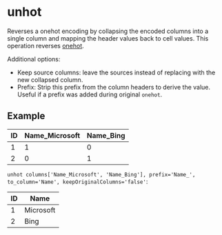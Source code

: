 # unhot

Reverses a onehot encoding by collapsing the encoded columns into a single column and mapping the header values back to cell values. This operation reverses [onehot](./onehot.md).

Additional options:

- Keep source columns: leave the sources instead of replacing with the new collapsed column.
- Prefix: Strip this prefix from the column headers to derive the value. Useful if a prefix was added during original `onehot`.

## Example

| ID    | Name_Microsoft | Name_Bing |
| ----- | ---------------| --------- |
| 1     | 1              | 0         |
| 2     | 0              | 1         |

`unhot columns['Name_Microsoft', 'Name_Bing'], prefix='Name_', to_column='Name', keepOriginalColumns='false'`:

| ID  | Name      |
| --- | --------- |
| 1   | Microsoft |
| 2   | Bing      |